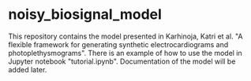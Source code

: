 # noisy_biosignal_model

This repository contains the model presented in Karhinoja, Katri et al. "A flexible framework for generating synthetic electrocardiograms and photoplethysmograms". There is an example of how to use the model in Jupyter notebook "tutorial.ipynb". Documentation of the model will be added later. 
